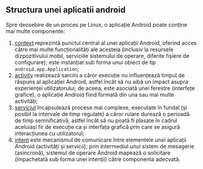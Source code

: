 ## Structura unei aplicatii android

Spre deosebire de un proces pe Linux, o aplicație Android poate conține mai multe componente:

1.  [context](http://developer.android.com/reference/android/content/Context.html)
    reprezintă punctul central al unei aplicații Android, oferind acces
    către mai multe funcționalități ale acesteia (inclusiv la resursele
    dizpozitivului mobil, serviciile sistemului de operare, diferite
    fișiere de configurare); este instanțiat sub forma unui obiect de
    tip `android.app.Application`;
2.  [activity](http://developer.android.com/reference/android/app/Activity.html)
    realizează sarcini a căror execuție nu influențează timpul de
    răspuns al aplicației Android, astfel încât să nu aibă un impact
    asupra experienței utilizatorului; de aceea, este asociată unei
    ferestre (interfețe grafice), o aplicație Android fiind formată din
    una sau mai multe activități;
3.  [serviciul](http://developer.android.com/reference/android/app/Service.html)
    încapsulează procese mai complexe, executate în fundal (și posibil
    la intervale de timp regulate) a căror rulare durează o perioadă de
    timp semnificativă, astfel încât să nu poată fi plasate în cadrul
    aceluiași fir de execuție ca și interfața grafică prin care se
    asigură interacțiunea cu utilizatorul;
4.  [intent](https://developer.android.com/reference/android/content/Intent.html)
    este mecanismul de comunicare între elementele unei aplicații
    Android (activități și servicii); prin intermediul unui sistem de
    mesagerie (asincronă), sistemul de operare Android mapează o
    solicitare (împachetată sub forma unei intenții) către componenta
    adecvată.
